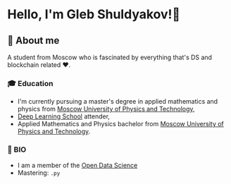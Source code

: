 # Hello, I'm Gleb Shuldyakov!👋 

## 🔎 About me

A student from Moscow who is fascinated by everything that's DS and blockchain related ❤️. 

### 🎓 Education

- I'm currently pursuing a master's degree in applied mathematics and physics from [Moscow University of Physics and Technology](https://mipt.ru/english/),
- [Deep Learning School](https://en.dlschool.org/) attender,
- Applied Mathematics and Physics bachelor from [Moscow University of Physics and Technology](https://mipt.ru/english/).


### 💎 BIO

- I am a member of the [Open Data Science](https://ods.ai/) 
- Mastering: `.py`


<!--
**sirion34/sirion34** is a ✨ _special_ ✨ repository because its `README.md` (this file) appears on your GitHub profile.

Here are some ideas to get you started:

- 🔭 I’m currently working on ...
- 🌱 I’m currently learning ...
- 👯 I’m looking to collaborate on ...
- 🤔 I’m looking for help with ...
- 💬 Ask me about ...
- 📫 How to reach me: ...
- 😄 Pronouns: ...
- ⚡ Fun fact: ...
-->
